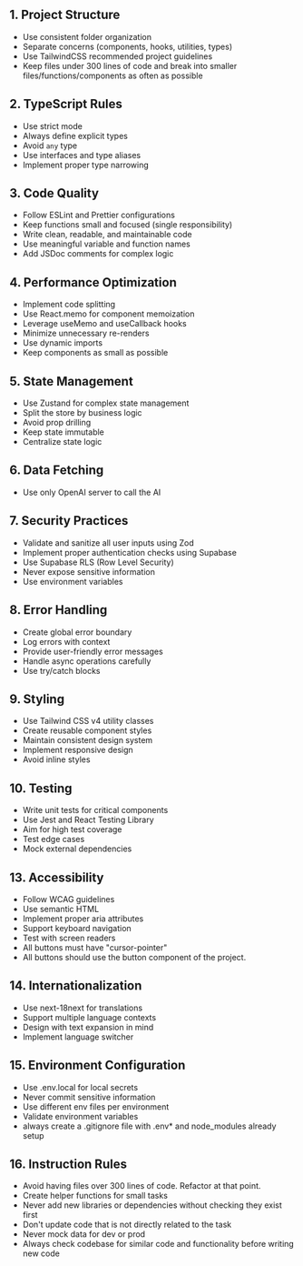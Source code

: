 ## 1. Project Structure

- Use consistent folder organization
- Separate concerns (components, hooks, utilities, types)
- Use TailwindCSS recommended project guidelines
- Keep files under 300 lines of code and break into smaller files/functions/components as often as possible

## 2. TypeScript Rules

- Use strict mode
- Always define explicit types
- Avoid `any` type
- Use interfaces and type aliases
- Implement proper type narrowing

## 3. Code Quality

- Follow ESLint and Prettier configurations
- Keep functions small and focused (single responsibility)
- Write clean, readable, and maintainable code
- Use meaningful variable and function names
- Add JSDoc comments for complex logic

## 4. Performance Optimization

- Implement code splitting
- Use React.memo for component memoization
- Leverage useMemo and useCallback hooks
- Minimize unnecessary re-renders
- Use dynamic imports
- Keep components as small as possible

## 5. State Management

- Use Zustand for complex state management
- Split the store by business logic
- Avoid prop drilling
- Keep state immutable
- Centralize state logic

## 6. Data Fetching

- Use only OpenAI server to call the AI

## 7. Security Practices

- Validate and sanitize all user inputs using Zod
- Implement proper authentication checks using Supabase
- Use Supabase RLS (Row Level Security)
- Never expose sensitive information
- Use environment variables

## 8. Error Handling

- Create global error boundary
- Log errors with context
- Provide user-friendly error messages
- Handle async operations carefully
- Use try/catch blocks

## 9. Styling

- Use Tailwind CSS v4 utility classes
- Create reusable component styles
- Maintain consistent design system
- Implement responsive design
- Avoid inline styles

## 10. Testing

- Write unit tests for critical components
- Use Jest and React Testing Library
- Aim for high test coverage
- Test edge cases
- Mock external dependencies

## 13. Accessibility

- Follow WCAG guidelines
- Use semantic HTML
- Implement proper aria attributes
- Support keyboard navigation
- Test with screen readers
- All buttons must have "cursor-pointer"
- All buttons should use the button component of the project.

## 14. Internationalization

- Use next-18next for translations
- Support multiple language contexts
- Design with text expansion in mind
- Implement language switcher

## 15. Environment Configuration

- Use .env.local for local secrets
- Never commit sensitive information
- Use different env files per environment
- Validate environment variables
- always create a .gitignore file with .env\* and node_modules already setup

## 16. Instruction Rules

- Avoid having files over 300 lines of code. Refactor at that point.
- Create helper functions for small tasks
- Never add new libraries or dependencies without checking they exist first
- Don't update code that is not directly related to the task
- Never mock data for dev or prod
- Always check codebase for similar code and functionality before writing new code
